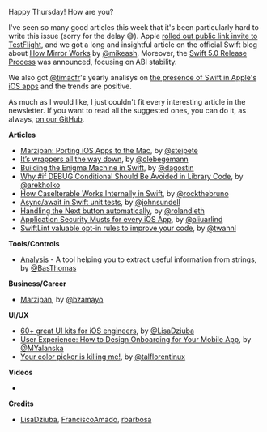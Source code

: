 Happy Thursday! How are you?

I've seen so many good articles this week that it's been particularly hard to write this issue (sorry for the delay 😅). Apple [rolled out public link invite to TestFlight](https://9to5mac.com/2018/09/26/testflight-public-links/), and we got a long and insightful article on the official Swift blog about [How Mirror Works](https://swift.org/blog/how-mirror-works/) by [@mikeash](https://twitter.com/mikeash/). Moreover, the [Swift 5.0 Release Process](https://swift.org/blog/5-0-release-process/) was announced, focusing on ABI stability.

We also got [@timacfr](https://twitter.com/timacfr)'s yearly analisys on [the presence of Swift in Apple's iOS apps](https://blog.timac.org/2018/0924-state-of-swift-ios12/) and the trends are positive.

As much as I would like, I just couldn't fit every interesting article in the newsletter. If you want to read all the suggested ones, you can do it, as always, [on our GitHub](https://github.com/iOS-Goodies/iOS-Goodies/blob/master/Issues/Week249.md).

**Articles**

* [Marzipan: Porting iOS Apps to the Mac](https://pspdfkit.com/blog/2018/porting-ios-apps-to-mac-marzipan-iosmac-uikit-appkit/), by [@steipete](https://twitter.com/steipete)
* [It’s wrappers all the way down](https://oleb.net/2018/lastindex-reversed/), by [@olebegemann](https://twitter.com/olebegemann)
* [Building the Enigma Machine in Swift](https://agostini.tech/2018/09/23/building-the-enigma-machine-in-swift/), by [@dagostin](https://twitter.com/dagostin)
* [Why #if DEBUG Conditional Should Be Avoided in Library Code](http://holko.pl/2018/09/24/compilation-directives-in-libraries/), by [@arekholko](https://twitter.com/arekholko)
* [How CaseIterable Works Internally in Swift](https://swiftrocks.com/how-caseiterable-works-internally-in-swift.html), by [@rockthebruno](https://twitter.com/rockthebruno)
* [Async/await in Swift unit tests](https://www.swiftbysundell.com/posts/asyncawait-in-swift-unit-tests), by [@johnsundell](https://twitter.com/johnsundell)
* [Handling the Next button automatically](https://rolandleth.com/handling-the-next-button-automatically), by [@rolandleth](https://twitter.com/rolandleth)
* [Application Security Musts for every iOS App](https://medium.com/swift2go/application-security-musts-for-every-ios-app-dabf095b9c4f), by [@aliuarlind](https://twitter.com/aliuarlind)
* [SwiftLint valuable opt-in rules to improve your code](https://www.avanderlee.com/optimization/swiftlint-optin-rules/), by [@twannl](https://www.twitter.com/twannl)

**Tools/Controls**

* [Analysis](https://github.com/BasThomas/Analysis) - A tool helping you to extract useful information from strings, by [@BasThomas](https://twitter.com/BasThomas)

**Business/Career**

* [Marzipan](http://benjaminmayo.co.uk/marzipan), by [@bzamayo](http://twitter.com/bzamayo)

**UI/UX**

* [60+ great UI kits for iOS engineers](https://flawlessapp.io/blog/60-great-ui-kits-for-ios-engineers/), by [@LisaDziuba](https://twitter.com/LisaDziuba)
* [User Experience: How to Design Onboarding for Your Mobile App](https://icons8.com/articles/ux-design-onboarding-mobile-app/), by [@MYalanska](https://twitter.com/MYalanska)
* [Your color picker is killing me!](https://uxplanet.org/your-color-picker-is-killing-me-a4cd485ac66f), by [@talflorentinux](https://twitter.com/talflorentinux)

**Videos**

* 

**Credits**

* [LisaDziuba](https://github.com/LisaDziuba), [FranciscoAmado](https://github.com/FranciscoAmado), [rbarbosa](https://github.com/rbarbosa)
